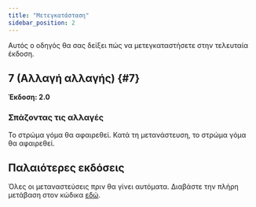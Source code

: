 ```yaml
---
title: "Μετεγκατάσταση"
sidebar_position: 2
---
```


Αυτός ο οδηγός θα σας δείξει πώς να μετεγκαταστήσετε στην τελευταία έκδοση.

## 7 (Αλλαγή αλλαγής) {#7}

**Έκδοση: 2.0**

### Σπάζοντας τις αλλαγές

Το στρώμα γόμα θα αφαιρεθεί. Κατά τη μετανάστευση, το στρώμα γόμα θα αφαιρεθεί.

## Παλαιότερες εκδόσεις

Όλες οι μεταναστεύσεις πριν θα γίνει αυτόματα. Διαβάστε την πλήρη μετάβαση στον κώδικα [εδώ](https://github.com/LinwoodCloud/Butterfly/blob/95825da4ebbf9ded392c863da577666dbcdda45c/app/lib/models/converter.dart#L17).

